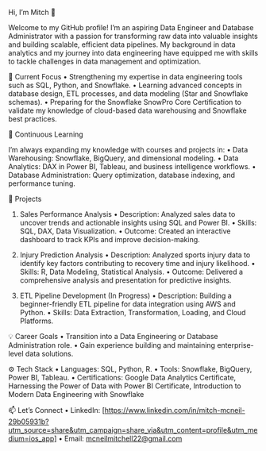 Hi, I’m Mitch 👋

Welcome to my GitHub profile! I’m an aspiring Data Engineer and Database Administrator with a passion for transforming raw data into valuable insights and building scalable, efficient data pipelines. My background in data analytics and my journey into data engineering have equipped me with skills to tackle challenges in data management and optimization.

🔭 Current Focus
	•	Strengthening my expertise in data engineering tools such as SQL, Python, and Snowflake.
	•	Learning advanced concepts in database design, ETL processes, and data modeling (Star and Snowflake schemas).
	•	Preparing for the Snowflake SnowPro Core Certification to validate my knowledge of cloud-based data warehousing and Snowflake best practices.

🌱 Continuous Learning

I’m always expanding my knowledge with courses and projects in:
	•	Data Warehousing: Snowflake, BigQuery, and dimensional modeling.
	•	Data Analytics: DAX in Power BI, Tableau, and business intelligence workflows.
	•	Database Administration: Query optimization, database indexing, and performance tuning.

📂 Projects

1. Sales Performance Analysis
	•	Description: Analyzed sales data to uncover trends and actionable insights using SQL and Power BI.
	•	Skills: SQL, DAX, Data Visualization.
	•	Outcome: Created an interactive dashboard to track KPIs and improve decision-making.

2. Injury Prediction Analysis
	•	Description: Analyzed sports injury data to identify key factors contributing to recovery time and injury likelihood.
	•	Skills: R, Data Modeling, Statistical Analysis.
	•	Outcome: Delivered a comprehensive analysis and presentation for predictive insights.

3. ETL Pipeline Development (In Progress)
	•	Description: Building a beginner-friendly ETL pipeline for data integration using AWS and Python.
	•	Skills: Data Extraction, Transformation, Loading, and Cloud Platforms.

💡 Career Goals
	•	Transition into a Data Engineering or Database Administration role.
	•	Gain experience building and maintaining enterprise-level data solutions.

⚙️ Tech Stack
	•	Languages: SQL, Python, R.
	•	Tools: Snowflake, BigQuery, Power BI, Tableau.
	•	Certifications: Google Data Analytics Certificate, Harnessing the Power of Data with Power BI Certificate, Introduction to Modern Data Engineering with Snowflake

📫 Let’s Connect
	•	LinkedIn: [https://www.linkedin.com/in/mitch-mcneil-29b05931b?utm_source=share&utm_campaign=share_via&utm_content=profile&utm_medium=ios_app]
	•	Email: mcneilmitchell22@gmail.com


<!---
MBMer22/MBMer22 is a ✨ special ✨ repository because its `README.md` (this file) appears on your GitHub profile.
You can click the Preview link to take a look at your changes.
--->
